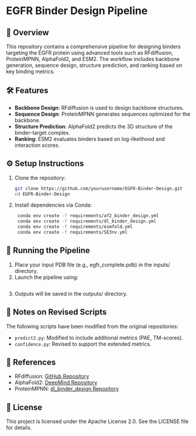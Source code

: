 # EGFR Binder Design Pipeline

## 🧬 Overview

This repository contains a comprehensive pipeline for designing binders targeting the EGFR protein using advanced tools such as RFdiffusion, ProteinMPNN, AlphaFold2, and ESM2. The workflow includes backbone generation, sequence design, structure prediction, and ranking based on key binding metrics.

## 🛠️ Features

- **Backbone Design**: RFdiffusion is used to design backbone structures.
- **Sequence Design**: ProteinMPNN generates sequences optimized for the backbone.
- **Structure Prediction**: AlphaFold2 predicts the 3D structure of the binder-target complex.
- **Ranking**: ESM2 evaluates binders based on log-likelihood and interaction scores.
  
## ⚙️ Setup Instructions

1. Clone the repository:
   ```bash
   git clone https://github.com/yourusername/EGFR-Binder-Design.git
   cd EGFR-Binder-Design
   
2. Install dependencies via Conda:

   ```bash
    conda env create -f requirements/af2_binder_design.yml
    conda env create -f requirements/dl_binder_design.yml
    conda env create -f requirements/esmfold.yml
    conda env create -f requirements/SE3nv.yml

## 🚀 Running the Pipeline

1. Place your input PDB file (e.g., egfr_complete.pdb) in the inputs/ directory.
2. Launch the pipeline using:
   ```bash workflows/launch_parallel_pipelines.sh

3. Outputs will be saved in the outputs/ directory.

## 📝 Notes on Revised Scripts

The following scripts have been modified from the original repositories:
- `predict2.py`: Modified to include additional metrics (PAE, TM-scores).
- `confidence.py`: Revised to support the extended metrics.

## 📖 References

- RFdiffusion: [GitHub Repository](https://github.com/google-deepmind/alphafold/tree/main)
- AlphaFold2: [DeepMind Repository](https://github.com/google-deepmind/alphafold)
- ProteinMPNN: [dl_binder_design Repository](https://github.com/nrbennet/dl_binder_design)

## 📜 License

This project is licensed under the Apache License 2.0. See the LICENSE file for details.
